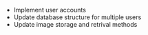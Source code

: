 - Implement user accounts
- Update database structure for multiple users
- Update image storage and retrival methods